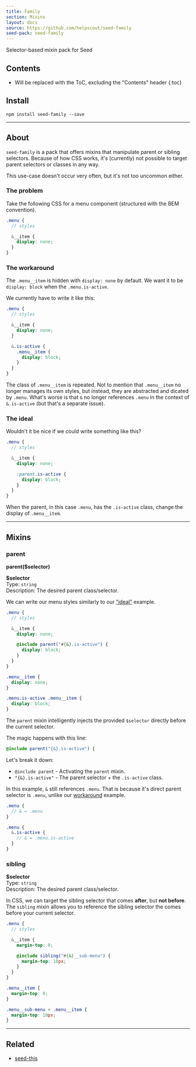 ```yaml
---
title: Family
section: Mixins
layout: docs
source: https://github.com/helpscout/seed-family
seed-pack: seed-family
---
```


Selector-based mixin pack for Seed

## Contents

* Will be replaced with the ToC, excluding the "Contents" header
{:toc}

## Install

```
npm install seed-family --save
```

---



## About

`seed-family` is a pack that offers mixins that manipulate parent or sibling selectors. Because of how CSS works, it's (currently) not possible to target parent selectors or classes in any way.

This use-case doesn't occur very often, but it's not too uncommon either.

### The problem

Take the following CSS for a menu component (structured with the BEM convention).

``` _menu.scss
.menu {
  // styles

  &__item {
    display: none;
  }
}
```

### The workaround

The `.menu__item` is hidden with `display: none` by default. We want it to be `display: block` when the `.menu.is-active`.

We currently have to write it like this:

``` _menu.scss
.menu {
  // styles

  &__item {
    display: none;
  }

  &.is-active {
    .menu__item {
      display: block;
    }
  }
}
```

The class of `.menu__item` is repeated. Not to mention that `.menu__item` no longer manages its own styles, but instead, they are abstracted and dicated by `.menu`. What's worse is that `&` no longer references `.menu` in the context of `&.is-active` (but that's a separate issue).

### The ideal

Wouldn't it be nice if we could write something like this?

``` _menu.scss
.menu {
  // styles

  &__item {
    display: none;

    :parent.is-active {
      display: block;
    }
  }
}
```

When the parent, in this case `.menu`, has the `.is-active` class, change the display of `.menu__item`.



---



## Mixins

### parent

**parent($selector)**

**$selector**<br>
Type: `string`<br>
Description: The desired parent class/selector.

We can write our menu styles similarly to our ["ideal"](#the-ideal) example.

``` _menu.scss
.menu {
  // styles

  &__item {
    display: none;

    @include parent("#{&}.is-active") {
      display: block;
    }
  }
}
```

``` menu.css
.menu__item {
  display: none;
}

.menu.is-active .menu__item {
  display: block;
}
```

The `parent` mixin intelligently injects the provided `$selector` directly before the current selector.

The magic happens with this line:

```scss
@include parent("{&}.is-active") {
```

Let's break it down:

* `@include parent` - Activating the `parent` mixin.
* `"{&}.is-active"` - The parent selector + the `.is-active` class.

In this example, `&` still references `.menu`. That is because it's direct parent selector is `.menu`, unlike our [workaround](/#the-workaround) example.

```scss
.menu {
  // & = .menu
}
```

```scss
.menu {
  &.is-active {
    // & = .menu.is-active
  }
}
```



### sibling

**$selector**<br>
Type: `string`<br>
Description: The desired parent class/selector.

In CSS, we can target the sibling selector that comes **after**, but **not before**. The `sibling` mixin allows you to reference the sibling selector the comes before your current selector.

``` _menu.scss
.menu {
  // styles

  &__item {
    margin-top: 0;

    @include sibling("#{&}__sub-menu") {
      margin-top: 10px;
    }
  }
}
```

``` menu.css
.menu__item {
  margin-top: 0;
}

.menu__sub-menu + .menu__item {
  margin-top: 10px;
}
```



---



## Related

* [seed-this](/packs/seed-this)
